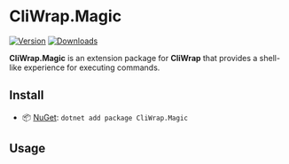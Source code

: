 ﻿# CliWrap.Magic

[![Version](https://img.shields.io/nuget/v/CliWrap.Magic.svg)](https://nuget.org/packages/CliWrap.Magic)
[![Downloads](https://img.shields.io/nuget/dt/CliWrap.Magic.svg)](https://nuget.org/packages/CliWrap.Magic)

**CliWrap.Magic** is an extension package for **CliWrap** that provides a shell-like experience for executing commands.

## Install

- 📦 [NuGet](https://nuget.org/packages/CliWrap.Magic): `dotnet add package CliWrap.Magic`

## Usage